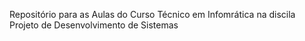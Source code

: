 Repositório para as Aulas do Curso Técnico em Infomrática na discila Projeto de Desenvolvimento de Sistemas
